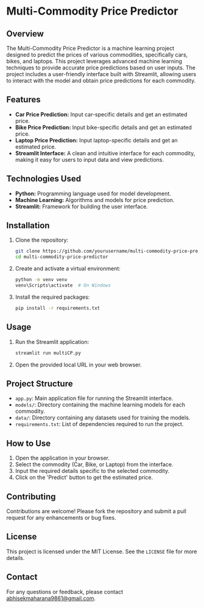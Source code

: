 # Multi-Commodity Price Predictor

## Overview
The Multi-Commodity Price Predictor is a machine learning project designed to predict the prices of various commodities, specifically cars, bikes, and laptops. This project leverages advanced machine learning techniques to provide accurate price predictions based on user inputs. The project includes a user-friendly interface built with Streamlit, allowing users to interact with the model and obtain price predictions for each commodity.

## Features
- **Car Price Prediction:** Input car-specific details and get an estimated price.
- **Bike Price Prediction:** Input bike-specific details and get an estimated price.
- **Laptop Price Prediction:** Input laptop-specific details and get an estimated price.
- **Streamlit Interface:** A clean and intuitive interface for each commodity, making it easy for users to input data and view predictions.

## Technologies Used
- **Python:** Programming language used for model development.
- **Machine Learning:** Algorithms and models for price prediction.
- **Streamlit:** Framework for building the user interface.

## Installation
1. Clone the repository:
    ```bash
    git clone https://github.com/yourusername/multi-commodity-price-predictor.git
    cd multi-commodity-price-predictor
    ```
2. Create and activate a virtual environment:
    ```bash
    python -m venv venv
    venv\Scripts\activate  # On Windows
    ```
3. Install the required packages:
    ```bash
    pip install -r requirements.txt
    ```

## Usage
1. Run the Streamlit application:
    ```bash
    streamlit run multiCP.py
    ```
2. Open the provided local URL in your web browser.

## Project Structure
- `app.py`: Main application file for running the Streamlit interface.
- `models/`: Directory containing the machine learning models for each commodity.
- `data/`: Directory containing any datasets used for training the models.
- `requirements.txt`: List of dependencies required to run the project.

## How to Use
1. Open the application in your browser.
2. Select the commodity (Car, Bike, or Laptop) from the interface.
3. Input the required details specific to the selected commodity.
4. Click on the 'Predict' button to get the estimated price.

## Contributing
Contributions are welcome! Please fork the repository and submit a pull request for any enhancements or bug fixes.

## License
This project is licensed under the MIT License. See the `LICENSE` file for more details.

## Contact
For any questions or feedback, please contact [abhisekmaharana9861@gmail.com](abhisekmaharana9861@gmail.com).
